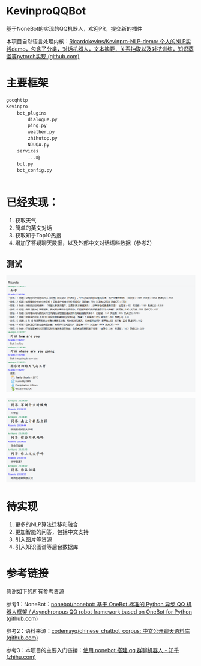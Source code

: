 # KevinproQQBot

基于NoneBot的实现的QQ机器人，欢迎PR，提交新的插件



本项目自然语言处理内核：[Ricardokevins/Kevinpro-NLP-demo: 个人的NLP实践demo，包含了分类，对话机器人，文本摘要，关系抽取以及对抗训练，知识蒸馏等pytorch实现 (github.com)](https://github.com/Ricardokevins/Kevinpro-NLP-demo)



# 主要框架

```python
gocqhttp                          
Kevinpro                          
	bot_plugins                   
		dialogue.py              
		ping.py                   
		weather.py                
		zhihutop.py
		NJUQA.py
	services                      
		...略
	bot.py                       
	bot_config.py               
	
```



# 已经实现：

1. 获取天气
2. 简单的英文对话
3. 获取知乎Top10热搜
4. 增加了答疑聊天数据，以及外部中文对话语料数据（参考2）



## 测试

![image-20210811134933323](README.assets/image-20210811134933323.png)



![image-20210812233909519](README.assets/image-20210812233909519.png)

# 待实现

1. 更多的NLP算法迁移和融合
2. 更加智能的问答，包括中文支持
3. 引入图片等资源
4. 引入知识图谱等后台数据库



# 参考链接

感谢如下的所有参考资源

参考1：NoneBot：[nonebot/nonebot: 基于 OneBot 标准的 Python 异步 QQ 机器人框架 / Asynchronous QQ robot framework based on OneBot for Python (github.com)](https://github.com/nonebot/nonebot)

参考2：语料来源：[codemayq/chinese_chatbot_corpus: 中文公开聊天语料库 (github.com)](https://github.com/codemayq/chinese_chatbot_corpus)

参考3：本项目的主要入门链接：[使用 nonebot 搭建 qq 群聊机器人 - 知乎 (zhihu.com)](https://zhuanlan.zhihu.com/p/340849952)